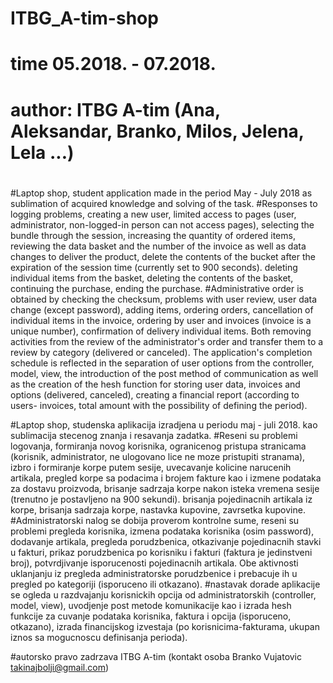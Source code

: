 # ITBG_A-tim-shop
# time 05.2018. - 07.2018.
# author: ITBG A-tim (Ana, Aleksandar, Branko, Milos, Jelena, Lela ...)
#
#Laptop shop, student application made in the period May - July 2018 as sublimation of acquired knowledge and solving of the task.
#Responses to logging problems, creating a new user, limited access to pages (user, administrator, non-logged-in person can not access pages), selecting the bundle through the session, increasing the quantity of ordered items, reviewing the data basket and the number of the invoice as well as data changes to deliver the product, delete the contents of the bucket after the expiration of the session time (currently set to 900 seconds). deleting individual items from the basket, deleting the contents of the basket, continuing the purchase, ending the purchase.
#Administrative order is obtained by checking the checksum, problems with user review, user data change (except password), adding items, ordering orders, cancellation of individual items in the invoice, ordering by user and invoices (invoice is a unique number), confirmation of delivery individual items. Both removing activities from the review of the administrator's order and transfer them to a review by category (delivered or canceled).
The application's completion schedule is reflected in the separation of user options from the controller, model, view, the introduction of the post method of communication as well as the creation of the hesh function for storing user data, invoices and options (delivered, canceled), creating a financial report (according to users- invoices, total amount with the possibility of defining the period).


#Laptop shop, studenska aplikacija izradjena u periodu maj - juli 2018. kao sublimacija stecenog znanja i resavanja zadatka.
#Reseni su problemi logovanja, formiranja novog korisnika, ogranicenog pristupa stranicama (korisnik, administrator, ne ulogovano lice ne moze pristupiti stranama), izbro i formiranje korpe putem sesije, uvecavanje kolicine narucenih artikala, pregled korpe sa podacima i brojem fakture kao i izmene podataka za dostavu proizvoda, brisanje sadrzaja korpe nakon isteka vremena sesije (trenutno je postavljeno na 900 sekundi). brisanja pojedinacnih artikala iz korpe, brisanja sadrzaja korpe, nastavka kupovine, zavrsetka kupovine. 
#Administratorski nalog se dobija proverom kontrolne sume, reseni su problemi pregleda korisnika, izmena podataka korisnika (osim password), dodavanje artikala, pregleda porudzbenica, otkazivanje pojedinacnih stavki u fakturi, prikaz porudzbenica po korisniku i fakturi (faktura je jedinstveni broj), potvrdjivanje isporucenosti pojedinacnih artikala. Obe aktivnosti uklanjanju iz pregleda administratorske porudzbenice i prebacuje ih u pregled po kategoriji (isporuceno ili otkazano).
#nastavak dorade aplikacije se ogleda u razdvajanju korisnickih opcija od administratorskih (controller, model, view), uvodjenje post metode komunikacije kao i izrada hesh funkcije za cuvanje podataka korisnika, faktura i opcija (isporuceno, otkazano), izrada financijskog izvestaja (po korisnicima-fakturama, ukupan iznos sa mogucnoscu definisanja perioda).

#autorsko pravo zadrzava ITBG A-tim (kontakt osoba Branko Vujatovic takinajbolji@gmail.com)
